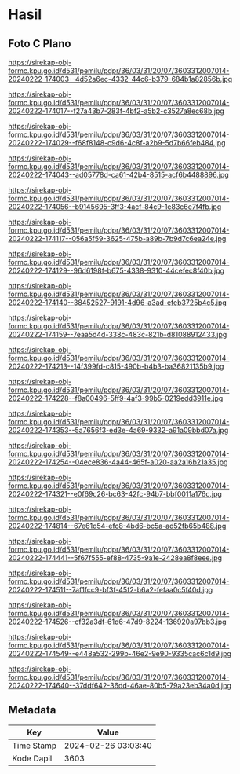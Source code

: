 # Hasil

## Foto C Plano

https://sirekap-obj-formc.kpu.go.id/d531/pemilu/pdpr/36/03/31/20/07/3603312007014-20240222-174003--4d52a6ec-4332-44c6-b379-684b1a82856b.jpg

https://sirekap-obj-formc.kpu.go.id/d531/pemilu/pdpr/36/03/31/20/07/3603312007014-20240222-174017--f27a43b7-283f-4bf2-a5b2-c3527a8ec68b.jpg

https://sirekap-obj-formc.kpu.go.id/d531/pemilu/pdpr/36/03/31/20/07/3603312007014-20240222-174029--f68f8148-c9d6-4c8f-a2b9-5d7b66feb484.jpg

https://sirekap-obj-formc.kpu.go.id/d531/pemilu/pdpr/36/03/31/20/07/3603312007014-20240222-174043--ad05778d-ca61-42b4-8515-acf6b4488896.jpg

https://sirekap-obj-formc.kpu.go.id/d531/pemilu/pdpr/36/03/31/20/07/3603312007014-20240222-174056--b9145695-3ff3-4acf-84c9-1e83c6e7f4fb.jpg

https://sirekap-obj-formc.kpu.go.id/d531/pemilu/pdpr/36/03/31/20/07/3603312007014-20240222-174117--056a5f59-3625-475b-a89b-7b9d7c6ea24e.jpg

https://sirekap-obj-formc.kpu.go.id/d531/pemilu/pdpr/36/03/31/20/07/3603312007014-20240222-174129--96d6198f-b675-4338-9310-44cefec8f40b.jpg

https://sirekap-obj-formc.kpu.go.id/d531/pemilu/pdpr/36/03/31/20/07/3603312007014-20240222-174140--38452527-9191-4d96-a3ad-efeb3725b4c5.jpg

https://sirekap-obj-formc.kpu.go.id/d531/pemilu/pdpr/36/03/31/20/07/3603312007014-20240222-174159--7eaa5d4d-338c-483c-821b-d81088912433.jpg

https://sirekap-obj-formc.kpu.go.id/d531/pemilu/pdpr/36/03/31/20/07/3603312007014-20240222-174213--14f399fd-c815-490b-b4b3-ba36821135b9.jpg

https://sirekap-obj-formc.kpu.go.id/d531/pemilu/pdpr/36/03/31/20/07/3603312007014-20240222-174228--f8a00496-5ff9-4af3-99b5-0219edd3911e.jpg

https://sirekap-obj-formc.kpu.go.id/d531/pemilu/pdpr/36/03/31/20/07/3603312007014-20240222-174353--5a7656f3-ed3e-4a69-9332-a91a09bbd07a.jpg

https://sirekap-obj-formc.kpu.go.id/d531/pemilu/pdpr/36/03/31/20/07/3603312007014-20240222-174254--04ece836-4a44-465f-a020-aa2a16b21a35.jpg

https://sirekap-obj-formc.kpu.go.id/d531/pemilu/pdpr/36/03/31/20/07/3603312007014-20240222-174321--e0f69c26-bc63-42fc-94b7-bbf0011a176c.jpg

https://sirekap-obj-formc.kpu.go.id/d531/pemilu/pdpr/36/03/31/20/07/3603312007014-20240222-174814--67e61d54-efc8-4bd6-bc5a-ad52fb65b488.jpg

https://sirekap-obj-formc.kpu.go.id/d531/pemilu/pdpr/36/03/31/20/07/3603312007014-20240222-174441--5f67f555-ef88-4735-9a1e-2428ea8f8eee.jpg

https://sirekap-obj-formc.kpu.go.id/d531/pemilu/pdpr/36/03/31/20/07/3603312007014-20240222-174511--7af1fcc9-bf3f-45f2-b6a2-fefaa0c5f40d.jpg

https://sirekap-obj-formc.kpu.go.id/d531/pemilu/pdpr/36/03/31/20/07/3603312007014-20240222-174526--cf32a3df-61d6-47d9-8224-136920a97bb3.jpg

https://sirekap-obj-formc.kpu.go.id/d531/pemilu/pdpr/36/03/31/20/07/3603312007014-20240222-174549--e448a532-299b-46e2-9e90-9335cac6c1d9.jpg

https://sirekap-obj-formc.kpu.go.id/d531/pemilu/pdpr/36/03/31/20/07/3603312007014-20240222-174640--37ddf642-36dd-46ae-80b5-79a23eb34a0d.jpg


## Metadata

| Key        | Value               |
| ---------- | ------------------- |
| Time Stamp | 2024-02-26 03:03:40 |
| Kode Dapil | 3603                |



